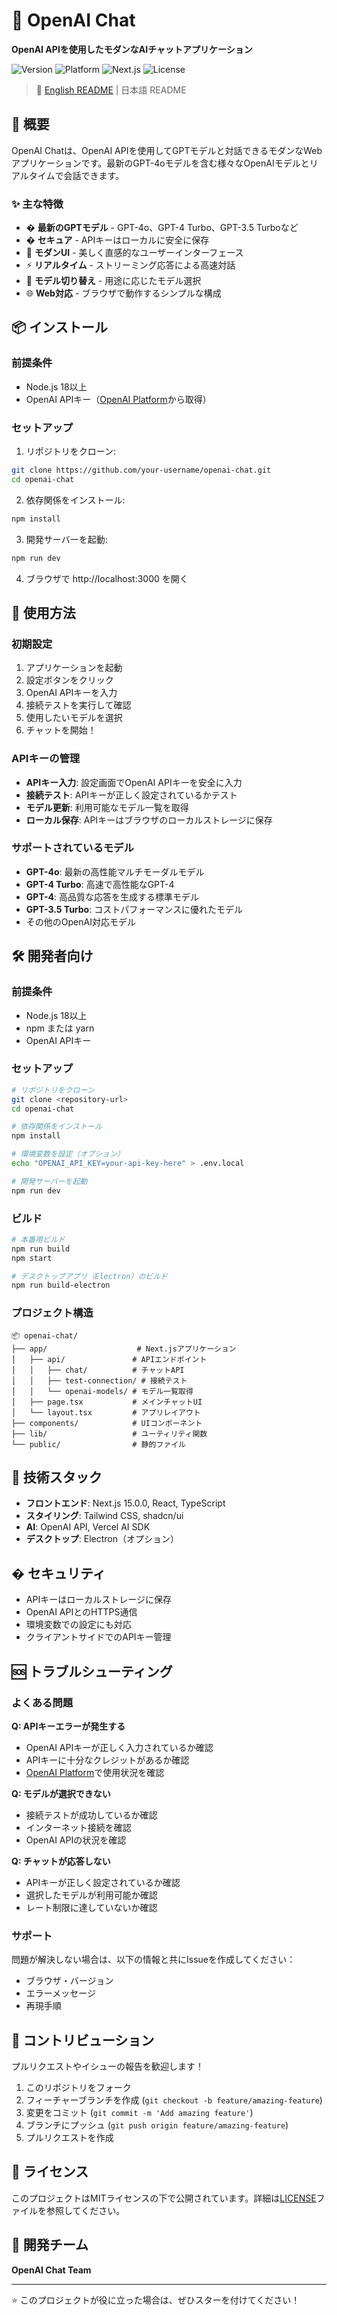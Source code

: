 # 🤖 OpenAI Chat

**OpenAI APIを使用したモダンなAIチャットアプリケーション**

![Version](https://img.shields.io/badge/version-2.0.0-blue.svg)
![Platform](https://img.shields.io/badge/platform-macOS%20%7C%20Windows-lightgrey.svg)
![Next.js](https://img.shields.io/badge/Next.js-15.0.0-black.svg)
![License](https://img.shields.io/badge/license-MIT-green.svg)

> 📖 [English README](./READMEen.md) | 日本語 README

## 🌟 概要

OpenAI Chatは、OpenAI APIを使用してGPTモデルと対話できるモダンなWebアプリケーションです。最新のGPT-4oモデルを含む様々なOpenAIモデルとリアルタイムで会話できます。

### ✨ 主な特徴

- � **最新のGPTモデル** - GPT-4o、GPT-4 Turbo、GPT-3.5 Turboなど
- � **セキュア** - APIキーはローカルに安全に保存
- 🎨 **モダンUI** - 美しく直感的なユーザーインターフェース
- ⚡ **リアルタイム** - ストリーミング応答による高速対話
- 🔄 **モデル切り替え** - 用途に応じたモデル選択
- 🌐 **Web対応** - ブラウザで動作するシンプルな構成

## 📦 インストール

### 前提条件

- Node.js 18以上
- OpenAI APIキー（[OpenAI Platform](https://platform.openai.com/api-keys)から取得）

### セットアップ

1. リポジトリをクローン:
```bash
git clone https://github.com/your-username/openai-chat.git
cd openai-chat
```

2. 依存関係をインストール:
```bash
npm install
```

3. 開発サーバーを起動:
```bash
npm run dev
```

4. ブラウザで http://localhost:3000 を開く

## 🚀 使用方法

### 初期設定

1. アプリケーションを起動
2. 設定ボタンをクリック
3. OpenAI APIキーを入力
4. 接続テストを実行して確認
5. 使用したいモデルを選択
6. チャットを開始！

### APIキーの管理

- **APIキー入力**: 設定画面でOpenAI APIキーを安全に入力
- **接続テスト**: APIキーが正しく設定されているかテスト
- **モデル更新**: 利用可能なモデル一覧を取得
- **ローカル保存**: APIキーはブラウザのローカルストレージに保存

### サポートされているモデル

- **GPT-4o**: 最新の高性能マルチモーダルモデル
- **GPT-4 Turbo**: 高速で高性能なGPT-4
- **GPT-4**: 高品質な応答を生成する標準モデル
- **GPT-3.5 Turbo**: コストパフォーマンスに優れたモデル
- その他のOpenAI対応モデル

## 🛠️ 開発者向け

### 前提条件

- Node.js 18以上
- npm または yarn
- OpenAI APIキー

### セットアップ

```bash
# リポジトリをクローン
git clone <repository-url>
cd openai-chat

# 依存関係をインストール
npm install

# 環境変数を設定（オプション）
echo "OPENAI_API_KEY=your-api-key-here" > .env.local

# 開発サーバーを起動
npm run dev
```

### ビルド

```bash
# 本番用ビルド
npm run build
npm start

# デスクトップアプリ（Electron）のビルド
npm run build-electron
```

### プロジェクト構造

```
📦 openai-chat/
├── app/                    # Next.jsアプリケーション
│   ├── api/               # APIエンドポイント
│   │   ├── chat/          # チャットAPI
│   │   ├── test-connection/ # 接続テスト
│   │   └── openai-models/ # モデル一覧取得
│   ├── page.tsx           # メインチャットUI
│   └── layout.tsx         # アプリレイアウト
├── components/            # UIコンポーネント
├── lib/                   # ユーティリティ関数
└── public/                # 静的ファイル
```

## 🔧 技術スタック

- **フロントエンド**: Next.js 15.0.0, React, TypeScript
- **スタイリング**: Tailwind CSS, shadcn/ui
- **AI**: OpenAI API, Vercel AI SDK
- **デスクトップ**: Electron（オプション）

## � セキュリティ

- APIキーはローカルストレージに保存
- OpenAI APIとのHTTPS通信
- 環境変数での設定にも対応
- クライアントサイドでのAPIキー管理

## 🆘 トラブルシューティング

### よくある問題

**Q: APIキーエラーが発生する**
- OpenAI APIキーが正しく入力されているか確認
- APIキーに十分なクレジットがあるか確認
- [OpenAI Platform](https://platform.openai.com/)で使用状況を確認

**Q: モデルが選択できない**
- 接続テストが成功しているか確認
- インターネット接続を確認
- OpenAI APIの状況を確認

**Q: チャットが応答しない**
- APIキーが正しく設定されているか確認
- 選択したモデルが利用可能か確認
- レート制限に達していないか確認

### サポート

問題が解決しない場合は、以下の情報と共にIssueを作成してください：
- ブラウザ・バージョン
- エラーメッセージ
- 再現手順

## 🤝 コントリビューション

プルリクエストやイシューの報告を歓迎します！

1. このリポジトリをフォーク
2. フィーチャーブランチを作成 (`git checkout -b feature/amazing-feature`)
3. 変更をコミット (`git commit -m 'Add amazing feature'`)
4. ブランチにプッシュ (`git push origin feature/amazing-feature`)
5. プルリクエストを作成

## 📄 ライセンス

このプロジェクトはMITライセンスの下で公開されています。詳細は[LICENSE](LICENSE)ファイルを参照してください。

## 👥 開発チーム

**OpenAI Chat Team**

---

⭐ このプロジェクトが役に立った場合は、ぜひスターを付けてください！
